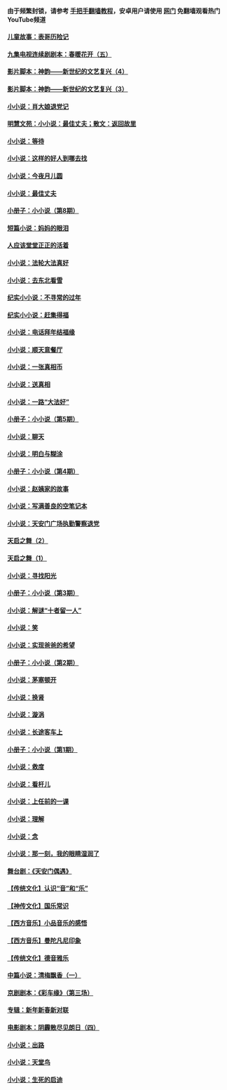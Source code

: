 #### 由于频繁封锁，请参考 [手把手翻墙教程](https://github.com/gfw-breaker/guides/wiki/)，安卓用户请使用 [网门](https://github.com/gfw-breaker/nogfw/blob/master/dl.md?t=07051000) 免翻墙观看热门YouTube频道 

#### [儿童故事：表哥历险记](../pages/328/383535.md?t=07051000) 

#### [九集电视连续剧剧本：春暖花开（五）](../pages/328/275919.md?t=07051000) 

#### [影片脚本：神韵——新世纪的文艺复兴（4）](../pages/328/266089.md?t=07051000) 

#### [影片脚本：神韵——新世纪的文艺复兴（3）](../pages/328/266087.md?t=07051000) 

#### [小小说：肖大娘退党记](../pages/328/239807.md?t=07051000) 

#### [明慧文苑：小小说：最佳丈夫；散文：返回故里](../pages/328/3439.md?t=07051000) 

#### [小小说：等待](../pages/328/223927.md?t=07051000) 

#### [小小说：这样的好人到哪去找](../pages/328/209396.md?t=07051000) 

#### [小小说：今夜月儿圆](../pages/328/193588.md?t=07051000) 

#### [小小说：最佳丈夫](../pages/328/190938.md?t=07051000) 

#### [小册子：小小说（第8期）](../pages/328/188202.md?t=07051000) 

#### [短篇小说：妈妈的眼泪](../pages/328/187712.md?t=07051000) 

#### [人应该堂堂正正的活着](../pages/328/182430.md?t=07051000) 

#### [小小说：法轮大法真好](../pages/328/174669.md?t=07051000) 

#### [小小说：去东北看雪](../pages/328/173882.md?t=07051000) 

#### [纪实小小说：不寻常的过年](../pages/328/173187.md?t=07051000) 

#### [纪实小小说：赶集得福](../pages/328/172652.md?t=07051000) 

#### [小小说：电话拜年结福缘](../pages/328/172533.md?t=07051000) 

#### [小小说：顺天意餐厅](../pages/328/170182.md?t=07051000) 

#### [小小说：一张真相币](../pages/328/169410.md?t=07051000) 

#### [小小说：送真相](../pages/328/166713.md?t=07051000) 

#### [小小说：一路“大法好”](../pages/328/162016.md?t=07051000) 

#### [小册子：小小说（第5期）](../pages/328/161131.md?t=07051000) 

#### [小小说：聊天](../pages/328/159640.md?t=07051000) 

#### [小小说：明白与糊涂](../pages/328/158101.md?t=07051000) 

#### [小册子：小小说（第4期）](../pages/328/158006.md?t=07051000) 

#### [小小说：赵姨家的故事](../pages/328/157843.md?t=07051000) 

#### [小小说：写满善良的空笔记本](../pages/328/157382.md?t=07051000) 

#### [小小说：天安门广场执勤警察退党](../pages/328/156982.md?t=07051000) 

#### [天启之舞（2）](../pages/328/153440.md?t=07051000) 

#### [天启之舞（1）](../pages/328/153439.md?t=07051000) 

#### [小小说：寻找阳光](../pages/328/153065.md?t=07051000) 

#### [小册子：小小说（第3期）](../pages/328/151715.md?t=07051000) 

#### [小小说：解谜“十者留一人”](../pages/328/148967.md?t=07051000) 

#### [小小说：笑](../pages/328/148905.md?t=07051000) 

#### [小小说：实现爸爸的希望](../pages/328/148096.md?t=07051000) 

#### [小册子：小小说（第2期）](../pages/328/147214.md?t=07051000) 

#### [小小说：茅塞顿开](../pages/328/147030.md?t=07051000) 

#### [小小说：换肾](../pages/328/146770.md?t=07051000) 

#### [小小说：漩涡](../pages/328/146683.md?t=07051000) 

#### [小小说：长途客车上](../pages/328/145076.md?t=07051000) 

#### [小册子：小小说（第1期）](../pages/328/143963.md?t=07051000) 

#### [小小说：救度](../pages/328/143927.md?t=07051000) 

#### [小小说：看杆儿](../pages/328/142137.md?t=07051000) 

#### [小小说：上任前的一课](../pages/328/140808.md?t=07051000) 

#### [小小说：理解](../pages/328/140476.md?t=07051000) 

#### [小小说：念](../pages/328/139513.md?t=07051000) 

#### [小小说：那一刻，我的眼睛湿润了](../pages/328/138476.md?t=07051000) 

#### [舞台剧：《天安门偶遇》](../pages/328/117155.md?t=07051000) 

#### [【传统文化】认识“音”和“乐”](../pages/328/108667.md?t=07051000) 

#### [【神传文化】国乐常识](../pages/328/104225.md?t=07051000) 

#### [【西方音乐】小品音乐的感悟](../pages/328/102924.md?t=07051000) 

#### [【西方音乐】曼陀凡尼印象](../pages/328/102922.md?t=07051000) 

#### [【传统文化】德音雅乐](../pages/328/102923.md?t=07051000) 

#### [中篇小说：清梅飘香（一）](../pages/328/101058.md?t=07051000) 

#### [京剧剧本：《彩车缘》（第三场）](../pages/328/96434.md?t=07051000) 

#### [专辑：新年新春新对联](../pages/328/94991.md?t=07051000) 

#### [电影剧本：阴霾散尽见朗日（四）](../pages/328/87081.md?t=07051000) 

#### [小小说：出路](../pages/328/84848.md?t=07051000) 

#### [小小说：天堂鸟](../pages/328/83084.md?t=07051000) 

#### [小小说：生死的启迪](../pages/328/70977.md?t=07051000) 

